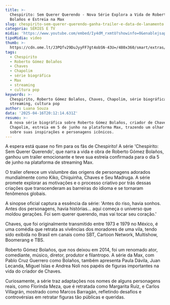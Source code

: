 ```yaml
---
title: >-
  Chespirito: Sem Querer Querendo - Nova Série Explora a Vida de Roberto Gómez
  Bolaños e Estreia na Max
slug: chespirito-sem-querer-querendo-ganha-trailer-e-data-de-lanamento
categoria: SÉRIES E TV
midia: 'https://www.youtube.com/embed/Iy4dM_rxmtU?showinfo=0&enablejsapi=1'
tipoMidia: video
thumb: >-
  https://cdn.ome.lt/J3PQfv29DuJyyFF7gt4obSN-43U=/480x360/smart/extras/conteudos/Captura_de_tela_2025-04-16_164747.png
tags:
  - Chespirito
  - Roberto Gómez Bolaños
  - Chaves
  - Chapolim
  - série biográfica
  - Max
  - streaming
  - cultura pop
keywords: >-
  Chespirito, Roberto Gómez Bolaños, Chaves, Chapolim, série biográfica, Max,
  streaming, cultura pop
author: Luana Souza
data: '2025-04-16T20:12:14.631Z'
resumo: >-
  A nova série biográfica sobre Roberto Gómez Bolaños, criador de Chaves e
  Chapolim, estreia em 5 de junho na plataforma Max, trazendo um olhar profundo
  sobre suas inspirações e personagens icônicos.
---
```


A espera está quase no fim para os fãs de Chespirito! A série 'Chespirito: Sem Querer Querendo', que narra a vida e obra de Roberto Gómez Bolaños, ganhou um trailer emocionante e teve sua estreia confirmada para o dia 5 de junho na plataforma de streaming Max.

O trailer oferece um vislumbre das origens de personagens adorados mundialmente como Kiko, Chiquinha, Chaves e Seu Madruga. A série promete explorar as motivações e o processo criativo por trás dessas criações que transcenderam as barreiras do idioma e se tornaram fenômenos globais.

A sinopse oficial captura a essência da série: 'Antes do riso, havia sonhos. Antes dos personagens, havia histórias… aqui começa o universo que moldou gerações. Foi sem querer querendo, mas vai tocar seu coração.'

Chaves, que foi originalmente transmitido entre 1973 e 1979 no México, é uma comédia que retrata as vivências dos moradores de uma vila, tendo sido exibida no Brasil em canais como SBT, Cartoon Network, Multishow, Boomerang e TBS.

Roberto Gómez Bolaños, que nos deixou em 2014, foi um renomado ator, comediante, músico, diretor, produtor e filantropo. A série da Max, com Pablo Cruz Guerrero como Bolaños, também apresenta Paula Dávila, Juan Lecanda, Miguel Islas e Andrea Noli nos papéis de figuras importantes na vida do criador de Chaves.

Curiosamente, a série traz adaptações nos nomes de alguns personagens reais, como Florinda Meza, que é retratada como Margarita Ruíz, e Carlos Villagrán, mostrado como Marcos Barragán, refletindo desafios e controvérsias em retratar figuras tão públicas e queridas.
